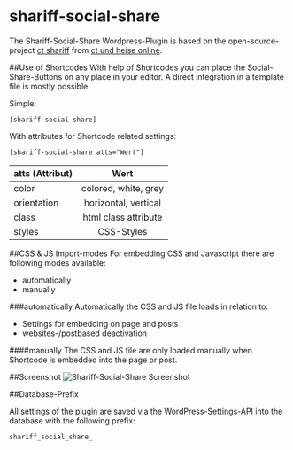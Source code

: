 shariff-social-share
====================
The Shariff-Social-Share Wordpress-Plugin is based on the open-source-project [ct shariff](https://github.com/heiseonline/shariff) from [ct und heise online](http://www.heise.de/ct/artikel/Shariff-Social-Media-Buttons-mit-Datenschutz-2467514.html).


##Use of Shortcodes
With help of Shortcodes you can place the Social-Share-Buttons on any place in your editor. A direct integration in a template file is mostly possible. 

Simple:

    [shariff-social-share]
    
With attributes for Shortcode related settings:

    [shariff-social-share atts="Wert"]
    

| atts (Attribut) | 		  Wert		 |
| :-------------- | :------------------: |
| color           | colored, white, grey |
| orientation     | horizontal, vertical |
| class           | html class attribute |
| styles          | CSS-Styles			 |


##CSS & JS Import-modes
For embedding CSS and Javascript there are following modes available:

* automatically
* manually

###automatically
Automatically the CSS and JS file loads in relation to:

* Settings for embedding on page and posts
* websites-/postbased deactivation

####manually
The CSS and JS file are only loaded manually when Shortcode is embedded into the page or post.

##Screenshot
![Shariff-Social-Share Screenshot](https://www.jg-bits.de/wp-content/uploads/2014/12/JG-Bits-Shariff-Social-Share-WordPress-Plugin.png)

##Database-Prefix

All settings of the plugin are saved via the WordPress-Settings-API into the database with the following prefix:

    shariff_social_share_
